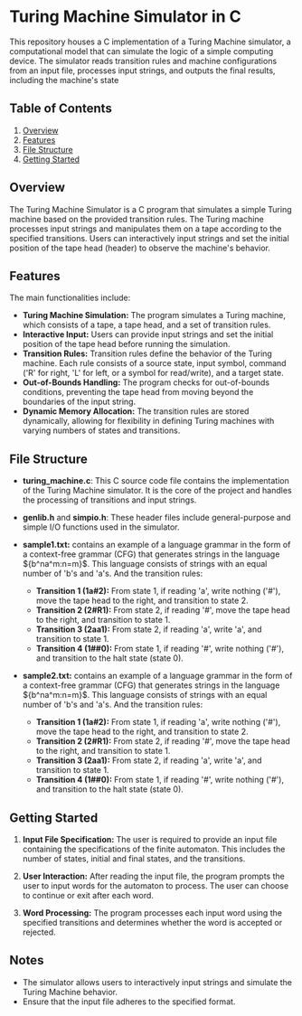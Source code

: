 # Turing Machine Simulator in C
This repository houses a C implementation of a Turing Machine simulator, a computational model that can simulate the logic of a simple computing device. The simulator reads transition rules and machine configurations from an input file, processes input strings, and outputs the final results, including the machine's state 

## Table of Contents

1. [Overview](#overview)
2. [Features](#features)
3. [File Structure](#file-structure)
4. [Getting Started](#getting-started)

## Overview

The Turing Machine Simulator is a C program that simulates a simple Turing machine based on the provided transition rules. The Turing machine processes input strings and manipulates them on a tape according to the specified transitions. Users can interactively input strings and set the initial position of the tape head (header) to observe the machine's behavior.

## Features 
The main functionalities include:
  * **Turing Machine Simulation:** The program simulates a Turing machine, which consists of a tape, a tape head, and a set of transition rules.
  * **Interactive Input:** Users can provide input strings and set the initial position of the tape head before running the simulation.
  * **Transition Rules:** Transition rules define the behavior of the Turing machine. Each rule consists of a source state, input symbol, command ('R' for right, 'L' for left, or a symbol for read/write), and a target state.
  *  **Out-of-Bounds Handling:** The program checks for out-of-bounds conditions, preventing the tape head from moving beyond the boundaries of the input string.
  * **Dynamic Memory Allocation:** The transition rules are stored dynamically, allowing for flexibility in defining Turing machines with varying numbers of states and transitions.

## File Structure

- **turing_machine.c**: This C source code file contains the implementation of the Turing Machine simulator. It is the core of the project and handles the processing of transitions and input strings.
  
- **genlib.h** and **simpio.h**: These header files include general-purpose and simple I/O functions used in the simulator.

 - **sample1.txt:** contains an example of a language grammar in the form of a context-free grammar (CFG) that generates strings in the language $\{b^na^m:n=m}$. This language consists of strings with an equal number of 'b's and 'a's.
    And the transition rules:
     * **Transition 1 (1a#2):** From state 1, if reading 'a', write nothing ('#'), move the tape head to the right, and transition to state 2.
     * **Transition 2 (2#R1):** From state 2, if reading '#', move the tape head to the right, and transition to state 1.
     * **Transition 3 (2aa1):** From state 2, if reading 'a', write 'a', and transition to state 1.
     * **Transition 4 (1##0):** From state 1, if reading '#', write nothing ('#'), and transition to the halt state (state 0).
 - **sample2.txt:** contains an example of a language grammar in the form of a context-free grammar (CFG) that generates strings in the language $\{b^na^m:n=m}$. This language consists of strings with an equal number of 'b's and 'a's.
    And the transition rules:
     * **Transition 1 (1a#2):** From state 1, if reading 'a', write nothing ('#'), move the tape head to the right, and transition to state 2.
     * **Transition 2 (2#R1):** From state 2, if reading '#', move the tape head to the right, and transition to state 1.
     * **Transition 3 (2aa1):** From state 2, if reading 'a', write 'a', and transition to state 1.
     * **Transition 4 (1##0):** From state 1, if reading '#', write nothing ('#'), and transition to the halt state (state 0).       

## Getting Started

   1. **Input File Specification:** The user is required to provide an input file containing the specifications of the finite automaton. This includes the number of states, initial and final states, and the transitions.

   2. **User Interaction:** After reading the input file, the program prompts the user to input words for the automaton to process. The user can choose to continue or exit after each word.

   3. **Word Processing:** The program processes each input word using the specified transitions and determines whether the word is accepted or rejected.
  
## Notes

  * The simulator allows users to interactively input strings and simulate the Turing Machine behavior.
  * Ensure that the input file adheres to the specified format.
